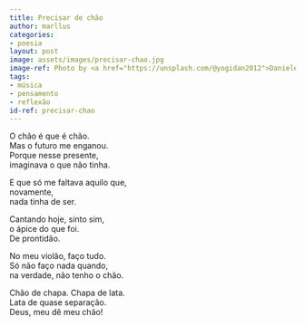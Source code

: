 ```yaml
---
title: Precisar de chão
author: marllus
categories:
- poesia
layout: post
image: assets/images/precisar-chao.jpg
image-ref: Photo by <a href="https://unsplash.com/@yogidan2012">Daniele Levis Pelusi</a>
tags:
- música
- pensamento
- reflexão
id-ref: precisar-chao
---
```


O chão é que é chão.<br>
Mas o futuro me enganou.<br>
Porque nesse presente,<br>
imaginava o que não tinha.<br>

E que só me faltava aquilo que,<br>novamente,<br>nada tinha de ser.<br>

Cantando hoje, sinto sim,<br>
o ápice do que foi.<br>
De prontidão.<br>

No meu violão, faço tudo.<br>
Só não faço nada quando,<br>
na verdade, não tenho o chão.<br>

Chão de chapa. Chapa de lata. <br>Lata de quase separação.<br>
Deus, meu dê meu chão!<br>
